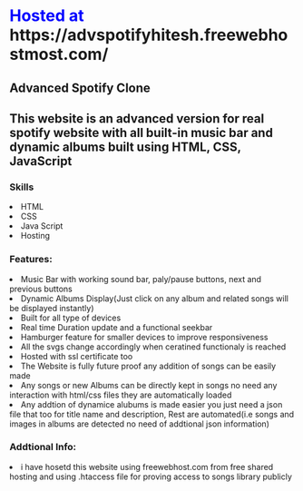 <h1 style="color:blue;">Hosted at <a>https://advspotifyhitesh.freewebhostmost.com/</a></h1>
<h2>Advanced Spotify Clone</h2>
<h2>This website is an advanced version for real spotify website with all built-in music bar and dynamic albums built using HTML, CSS, JavaScript </h2>

<h3>Skills</h3>
<li>HTML</li>
<li>CSS</li>
<li>Java Script</li>
<li>Hosting</li>

<h3>Features:</h3>
<li>Music Bar with working sound bar, paly/pause buttons, next and previous buttons</li>
<li>Dynamic Albums Display(Just click on any album and related songs will be displayed instantly)</li>
<li>Built for all type of devices</li>
<li>Real time Duration update and a functional seekbar</li>
<li>Hamburger feature for smaller devices to improve responsiveness</li>
<li>All the svgs change accordingly when ceratined functionaly is reached</li>
<li>Hosted with ssl certificate too</li>
<li>The Website is fully future proof any addition of songs can be easily made</li>
<li>Any songs or new Albums can be directly kept in songs no need any interaction with html/css files they are automatically loaded</li>
<li>Any addtion of dynamice alubums is made easier you just need a json file that too for title name and description, Rest are automated(i.e songs and images in albums are detected no need of addtional json information)</li>

<h3>Addtional Info:</h3>
<li>i have hosetd this website using freewebhost.com from free shared hosting and using .htaccess file for proving access to songs library publicly</li>
